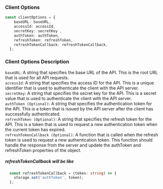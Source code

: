 ### Client Options

```ts
const clientOptions = {
    baseURL: baseURL,
    accessId: accessId,
    secretKey: secretKey ,
    authToken: authToken,
    refreshToken: refreshToken,
    refreshTokenCallback: refreshTokenCallback,
  };
```

### Client Options Description
`baseURL`: A string that specifies the base URL of the API. This is the root URL that is used for all API requests. <br/>
`accessId`: A string that specifies the access ID for the API. This is a unique identifier that is used to authenticate the client with the API server.<br/>
`secretKey`: A string that specifies the secret key for the API. This is a secret value that is used to authenticate the client with the API server.<br/>
`authToken (Optional)`: A string that specifies the authentication token for the API. This is a token that is issued by the API server after the client has successfully authenticated.<br/>
`refreshToken (Optional)`: A string that specifies the refresh token for the API. This is a token that is used to request a new authentication token when the current token has expired.<br/>
`refreshTokenCallback (Optional)`: A function that is called when the refresh token is used to request a new authentication token. This function should handle the response from the server and update the authToken and refreshToken properties of the object.<br/>

##### refreshTokenCallback will be like
```ts 
  const refreshTokenCallback = (token: string) => {
    storage.set('authToken', token);
  };
```